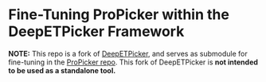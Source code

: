 # Fine-Tuning ProPicker within the DeepETPicker Framework

**NOTE:** This repo is a fork of [DeepETPicker](https://github.com/cbmi-group/DeepETPicker), and serves as submodule for fine-tuning in the [ProPicker repo](https://github.com/MLI-lab/ProPicker). This fork of DeepETPicker is **not intended to be used as a standalone tool.** 